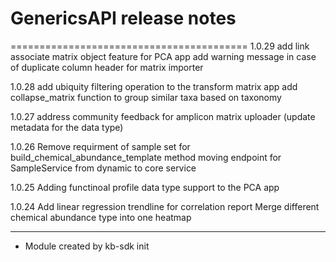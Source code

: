 # GenericsAPI release notes
=========================================
1.0.29
add link associate matrix object feature for PCA app
add warning message in case of duplicate column header for matrix importer

1.0.28
add ubiquity filtering operation to the transform matrix app
add collapse_matrix function to group similar taxa based on taxonomy

1.0.27
address community feedback for amplicon matrix uploader (update metadata for the data type)

1.0.26
Remove requirment of sample set for build_chemical_abundance_template method
moving endpoint for SampleService from dynamic to core service

1.0.25
Adding functinoal profile data type support to the PCA app

1.0.24
Add linear regression trendline for correlation report
Merge different chemical abundance type into one heatmap

-----
* Module created by kb-sdk init
